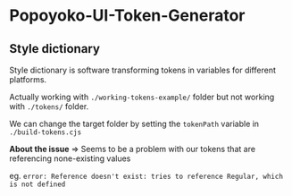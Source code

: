 # Popoyoko-UI-Token-Generator

## Style dictionary

Style dictionary is software transforming tokens in variables for different platforms.

Actually working with `./working-tokens-example/` folder but not working with `./tokens/` folder.

We can change the target folder by setting the `tokenPath` variable in `./build-tokens.cjs`

**About the issue** => Seems to be a problem with our tokens that are referencing none-existing values

eg. `error: Reference doesn't exist: tries to reference Regular, which is not defined`